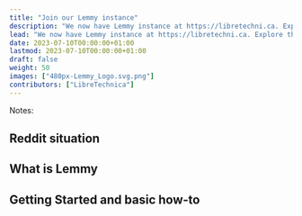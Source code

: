 ```yaml
---
title: "Join our Lemmy instance"
description: "We now have Lemmy instance at https://libretechni.ca. Explore the federated Reddit alternative and find a your communities."
lead: "We now have Lemmy instance at https://libretechni.ca. Explore the federated Reddit alternative and find a your communities. Lead."
date: 2023-07-10T00:00:00+01:00
lastmod: 2023-07-10T00:00:00+01:00
draft: false
weight: 50
images: ["480px-Lemmy_Logo.svg.png"]
contributors: ["LibreTechnica"]
---
```


Notes:
## Reddit situation

## What is Lemmy

## Getting Started and basic how-to

